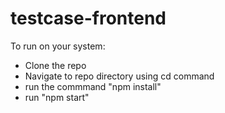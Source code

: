 # testcase-frontend

To run on your system:
- Clone the repo
- Navigate to repo directory using cd command
- run the commmand "npm install"
- run "npm start"
